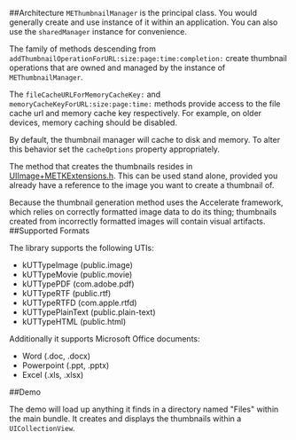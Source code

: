 ##Architecture
`METhumbnailManager` is the principal class. You would generally create and use instance of it within an application. You can also use the `sharedManager` instance for convenience.

The family of methods descending from `addThumbnailOperationForURL:size:page:time:completion:` create thumbnail operations that are owned and managed by the instance of `METhumbnailManager`.

The `fileCacheURLForMemoryCacheKey:` and `memoryCacheKeyForURL:size:page:time:` methods provide access to the file cache url and memory cache key respectively. For example, on older devices, memory caching should be disabled.

By default, the thumbnail manager will cache to disk and memory. To alter this behavior set the `cacheOptions` property appropriately.

The method that creates the thumbnails resides in [UIImage+METKExtensions.h](https://github.com/MaestroElearning/METhumbnailKit/blob/master/METhumbnailKit/UIImage%2BMETKExtensions.h). This can be used stand alone, provided you already have a reference to the image you want to create a thumbnail of.

Because the thumbnail generation method uses the Accelerate framework, which relies on correctly formatted image data to do its thing; thumbnails created from incorrectly formatted images will contain visual artifacts.
##Supported Formats

The library supports the following UTIs:

* kUTTypeImage (public.image)
* kUTTypeMovie (public.movie)
* kUTTypePDF (com.adobe.pdf)
* kUTTypeRTF (public.rtf)
* kUTTypeRTFD (com.apple.rtfd)
* kUTTypePlainText (public.plain-text)
* kUTTypeHTML (public.html)

Additionally it supports Microsoft Office documents:

* Word (.doc, .docx)
* Powerpoint (.ppt, .pptx)
* Excel (.xls, .xlsx)

##Demo

The demo will load up anything it finds in a directory named "Files" within the main bundle. It creates and displays the thumbnails within a `UICollectionView`.